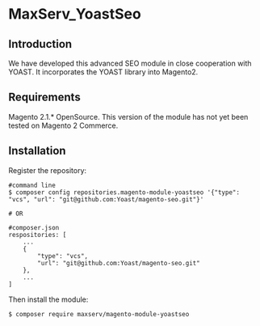 # MaxServ_YoastSeo

## Introduction
We have developed this advanced SEO module in close cooperation with YOAST. It incorporates the YOAST library into Magento2.  

## Requirements
Magento 2.1.* OpenSource. This version of the module has not yet been tested on Magento 2 Commerce. 

## Installation
Register the repository:

```
#command line
$ composer config repositories.magento-module-yoastseo '{"type": "vcs", "url": "git@github.com:Yoast/magento-seo.git"}'

# OR

#composer.json
respositories: [
    ...
    {
        "type": "vcs",
        "url": "git@github.com:Yoast/magento-seo.git"
    },
    ...
]
```

Then install the module:

```
$ composer require maxserv/magento-module-yoastseo
```

